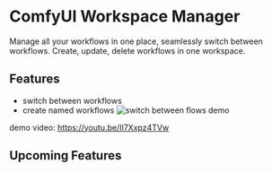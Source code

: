 # ComfyUI Workspace Manager

Manage all your workflows in one place, seamlessly switch between workflows. Create, update, delete workflows in one workspace.

## Features

- switch between workflows
- create named workflows
  ![switch between flows demo](https://github.com/11cafe/comfyui-workspace-manager/assets/18367033/ad3495ee-b4c5-4747-a149-0ba69c2f1630)

demo video: https://youtu.be/II7Xxpz4TVw

## Upcoming Features
